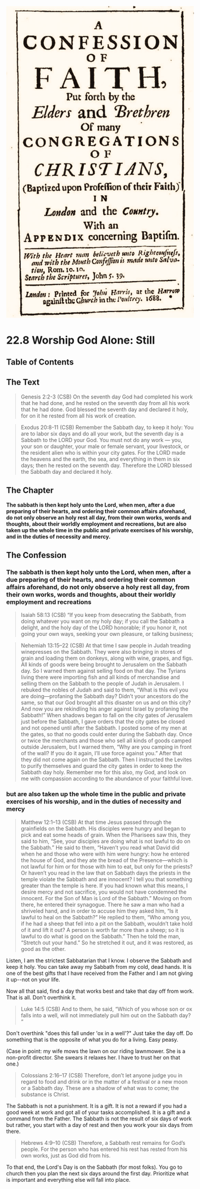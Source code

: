 <img class="intro-right" src="art-1689.png">

# 22.8 Worship God Alone: Still

## Table of Contents

<!-- toc -->

## The Text

>Genesis 2:2-3 (CSB) On the seventh day God had completed his work that he had done, and he rested on the seventh day from all his work that he had done. God blessed the seventh day and declared it holy, for on it he rested from all his work of creation.

>Exodus 20:8-11 (CSB) Remember the Sabbath day, to keep it holy: You are to labor six days and do all your work, but the seventh day is a Sabbath to the LORD your God. You must not do any work — you, your son or daughter, your male or female servant, your livestock, or the resident alien who is within your city gates. For the LORD made the heavens and the earth, the sea, and everything in them in six days; then he rested on the seventh day. Therefore the LORD blessed the Sabbath day and declared it holy.

## The Chapter

**The sabbath is then kept holy unto the Lord, when men, after a due preparing of their hearts, and ordering their common affairs aforehand, do not only observe an holy rest all day, from their own works, words and thoughts, about their worldly employment and recreations, but are also taken up the whole time in the public and private exercises of his worship, and in the duties of necessity and mercy.**

## The Confession

### The sabbath is then kept holy unto the Lord, when men, after a due preparing of their hearts, and ordering their common affairs aforehand, do not only observe a holy rest all day, from their own works, words and thoughts, about their worldly employment and recreations

>Isaiah 58:13 (CSB) “If you keep from desecrating the Sabbath, from doing whatever you want on my holy day; if you call the Sabbath a delight, and the holy day of the LORD honorable; if you honor it, not going your own ways, seeking your own pleasure, or talking business;

>Nehemiah 13:15–22 (CSB) At that time I saw people in Judah treading winepresses on the Sabbath. They were also bringing in stores of grain and loading them on donkeys, along with wine, grapes, and figs. All kinds of goods were being brought to Jerusalem on the Sabbath day. So I warned them against selling food on that day. The Tyrians living there were importing fish and all kinds of merchandise and selling them on the Sabbath to the people of Judah in Jerusalem. I rebuked the nobles of Judah and said to them, “What is this evil you are doing—profaning the Sabbath day? Didn’t your ancestors do the same, so that our God brought all this disaster on us and on this city? And now you are rekindling his anger against Israel by profaning the Sabbath!” When shadows began to fall on the city gates of Jerusalem just before the Sabbath, I gave orders that the city gates be closed and not opened until after the Sabbath. I posted some of my men at the gates, so that no goods could enter during the Sabbath day. Once or twice the merchants and those who sell all kinds of goods camped outside Jerusalem, but I warned them, “Why are you camping in front of the wall? If you do it again, I’ll use force against you.” After that they did not come again on the Sabbath. Then I instructed the Levites to purify themselves and guard the city gates in order to keep the Sabbath day holy. Remember me for this also, my God, and look on me with compassion according to the abundance of your faithful love.

### but are also taken up the whole time in the public and private exercises of his worship, and in the duties of necessity and mercy

>Matthew 12:1–13 (CSB) At that time Jesus passed through the grainfields on the Sabbath. His disciples were hungry and began to pick and eat some heads of grain. When the Pharisees saw this, they said to him, “See, your disciples are doing what is not lawful to do on the Sabbath.” He said to them, “Haven’t you read what David did when he and those who were with him were hungry: how he entered the house of God, and they ate the bread of the Presence—which is not lawful for him or for those with him to eat, but only for the priests? Or haven’t you read in the law that on Sabbath days the priests in the temple violate the Sabbath and are innocent? I tell you that something greater than the temple is here. If you had known what this means, I desire mercy and not sacrifice, you would not have condemned the innocent. For the Son of Man is Lord of the Sabbath.” Moving on from there, he entered their synagogue. There he saw a man who had a shriveled hand, and in order to accuse him they asked him, “Is it lawful to heal on the Sabbath?” He replied to them, “Who among you, if he had a sheep that fell into a pit on the Sabbath, wouldn’t take hold of it and lift it out? A person is worth far more than a sheep; so it is lawful to do what is good on the Sabbath.” Then he told the man, “Stretch out your hand.” So he stretched it out, and it was restored, as good as the other.

Listen, I am the strictest Sabbatarian that I know. I observe the Sabbath and keep it holy. You can take away my Sabbath from my cold, dead hands. It is one of the best gifts that I have received from the Father and I am not giving it up--not on your life.

Now all that said, find a day that works best and take that day off from work. That is all. Don't overthink it.

>Luke 14:5 (CSB) And to them, he said, “Which of you whose son or ox falls into a well, will not immediately pull him out on the Sabbath day? ”

Don't overthink "does this fall under 'ox in a well'?" Just take the day off. Do something that is the opposite of what you do for a living. Easy peasy.

(Case in point: my wife mows the lawn on our riding lawnmower. She is a non-profit director. She swears it relaxes her. I have to trust her on that one.)

>Colossians 2:16–17 (CSB) Therefore, don’t let anyone judge you in regard to food and drink or in the matter of a festival or a new moon or a Sabbath day. These are a shadow of what was to come; the substance is Christ.

The Sabbath is not a punishment. It is a gift. It is not a reward if you had a good week at work and got all of your tasks accomplished. It is a gift and a command from the Father. The Sabbath is not the result of six days of work but rather, you start with a day of rest and then you work your six days from there.

>Hebrews 4:9–10 (CSB) Therefore, a Sabbath rest remains for God’s people. For the person who has entered his rest has rested from his own works, just as God did from his.

To that end, the Lord's Day is on the Sabbath (for most folks). You go to church then you plan the next six days around the first day. Prioritize what is important and everything else will fall into place.

